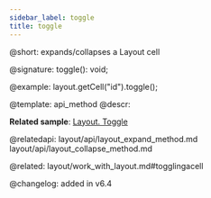 ```yaml
---
sidebar_label: toggle
title: toggle
---          
```


@short: expands/collapses a Layout cell

@signature: toggle(): void;

@example:
layout.getCell("id").toggle();


@template: api_method
@descr:

**Related sample**: [Layout. Toggle](https://snippet.dhtmlx.com/t38tqk0k)

@relatedapi:
layout/api/layout_expand_method.md
layout/api/layout_collapse_method.md


@related: layout/work_with_layout.md#togglingacell

@changelog: added in v6.4


